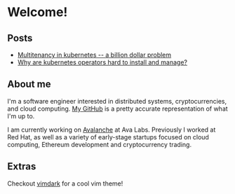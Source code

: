 # Welcome!

## Posts
* [Multitenancy in kubernetes -- a billion dollar problem](posts/multitenancy-in-kubernetes-a-billion-dollar-problem.md)
* [Why are kubernetes operators hard to install and manage?](posts/why-are-kubernetes-operators-hard-to-install-and-manage.md)

## About me
I'm a software engineer interested in distributed systems, cryptocurrencies, and cloud computing. [My GitHub](https://github.com/exdx) is a pretty accurate representation of what I'm up to. 

I am currently working on [Avalanche](https://www.avax.network) at Ava Labs. Previously I worked at Red Hat, as well as a variety of early-stage startups focused on cloud computing, Ethereum development and cryptocurrency trading. 

## Extras
Checkout [vimdark](https://github.com/ldelossa/vimdark) for a cool vim theme!
